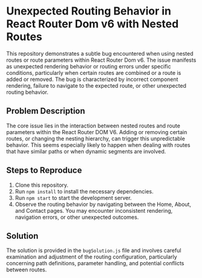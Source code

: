 # Unexpected Routing Behavior in React Router Dom v6 with Nested Routes

This repository demonstrates a subtle bug encountered when using nested routes or route parameters within React Router Dom v6.  The issue manifests as unexpected rendering behavior or routing errors under specific conditions, particularly when certain routes are combined or a route is added or removed.  The bug is characterized by incorrect component rendering, failure to navigate to the expected route, or other unexpected routing behavior.

## Problem Description

The core issue lies in the interaction between nested routes and route parameters within the React Router DOM V6.  Adding or removing certain routes, or changing the nesting hierarchy, can trigger this unpredictable behavior.   This seems especially likely to happen when dealing with routes that have similar paths or when dynamic segments are involved.

## Steps to Reproduce

1. Clone this repository.
2. Run `npm install` to install the necessary dependencies.
3. Run `npm start` to start the development server.
4. Observe the routing behavior by navigating between the Home, About, and Contact pages.  You may encounter inconsistent rendering, navigation errors, or other unexpected outcomes.

## Solution

The solution is provided in the `bugSolution.js` file and involves careful examination and adjustment of the routing configuration, particularly concerning path definitions, parameter handling, and potential conflicts between routes.
